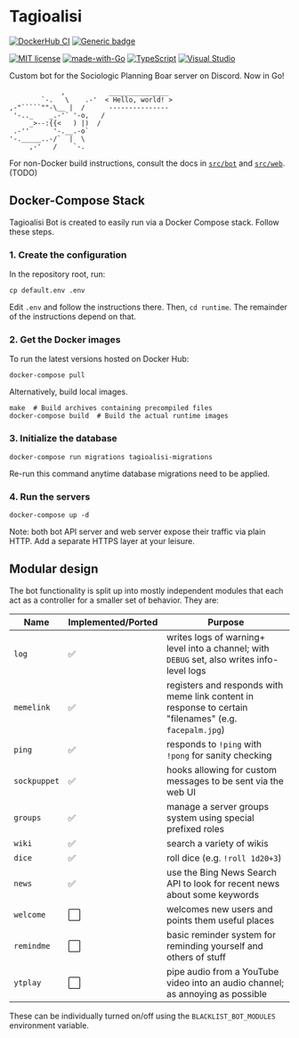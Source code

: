 # Tagioalisi

[![DockerHub CI](https://github.com/fsufitch/tagioalisi-bot/actions/workflows/docker-image.yml/badge.svg)](https://github.com/fsufitch/tagioalisi-bot/actions/workflows/docker-image.yml)
[![Generic badge](https://img.shields.io/badge/DockerHub-latest-blue.svg)](https://hub.docker.com/r/fsufitch/tagioalisi-bot)

[![MIT license](https://img.shields.io/badge/License-MIT-blue.svg)](https://lbesson.mit-license.org/)
[![made-with-Go](https://img.shields.io/badge/Made%20with-Go-1f425f.svg)](https://go.dev/)
[![TypeScript](https://badgen.net/badge/icon/typescript?icon=typescript&label)](https://typescriptlang.org)
[![Visual Studio](https://badgen.net/badge/icon/visualstudio?icon=visualstudio&label=devcontainer)](https://code.visualstudio.com/docs/remote/containers)


Custom bot for the Sociologic Planning Boar server on Discord. Now in Go!

                 ,           _______________
            `-.   \    .-'  < Hello, world! >
    ,-"`````""-\__ |  /      ---------------
     '-.._    _.-'` '-o,   /
         _>--:{{<   ) |)  /
     .-''      '-.__.-o`
    '-._____..-/`  |  \
         ,-'   /    `-.


For non-Docker build instructions, consult the docs in [`src/bot`](./src/bot) and [`src/web`](./src/web). (TODO) 

## Docker-Compose Stack

Tagioalisi Bot is created to easily run via a Docker Compose stack. Follow these steps.

### 1. Create the configuration

In the repository root, run:

    cp default.env .env

Edit `.env` and follow the instructions there.
Then, `cd runtime`. The remainder of the instructions depend on that.

### 2. Get the Docker images

To run the latest versions hosted on Docker Hub:

    docker-compose pull

Alternatively, build local images.

    make  # Build archives containing precompiled files
    docker-compose build  # Build the actual runtime images

### 3. Initialize the database

    docker-compose run migrations tagioalisi-migrations

Re-run this command anytime database migrations need to be applied.

### 4. Run the servers

    docker-compose up -d

Note: both bot API server and web server expose their traffic via plain HTTP. Add a separate HTTPS layer at your leisure. 

## Modular design

The bot functionality is split up into mostly independent modules that each act as a controller for a smaller set of behavior. They are:

| Name | Implemented/Ported | Purpose |
| --- | --- | --- |
| `log` | ✅ | writes logs of warning+ level into a channel; with `DEBUG` set, also writes info-level logs |
| `memelink` | ✅ | registers and responds with meme link content in response to certain "filenames" (e.g. `facepalm.jpg`)  |
| `ping` | ✅ | responds to `!ping` with `!pong` for sanity checking |
| `sockpuppet` | ✅ | hooks allowing for custom messages to be sent via the web UI |
| `groups` | ✅ | manage a server groups system using special prefixed roles |
| `wiki` | ✅ | search a variety of wikis |
| `dice` | ✅ | roll dice (e.g. `!roll 1d20+3`) |
| `news` | ✅ | use the Bing News Search API to look for recent news about some keywords |
| `welcome` | ⬜️ | welcomes new users and points them useful places|
| `remindme` | ⬜️ | basic reminder system for reminding yourself and others of stuff |
| `ytplay` | ⬜️ | pipe audio from a YouTube video into an audio channel; as annoying as possible |

These can be individually turned on/off using the `BLACKLIST_BOT_MODULES` environment variable. 

